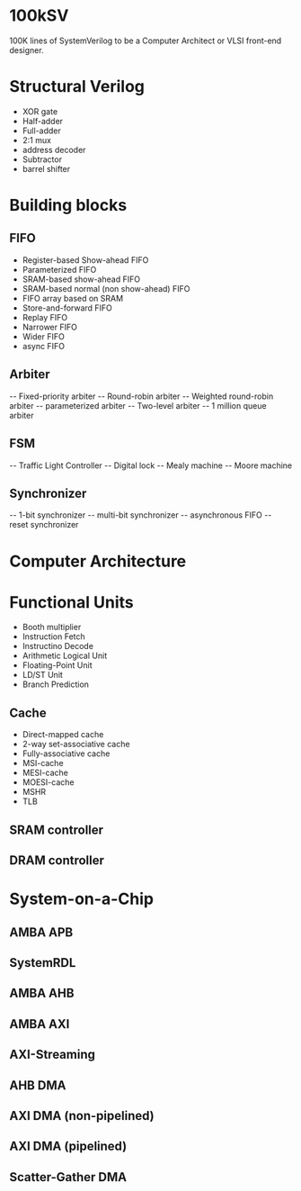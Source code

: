 # 100kSV

100K lines of SystemVerilog to be a Computer Architect or VLSI front-end designer.

# Structural Verilog
- XOR gate
- Half-adder
- Full-adder
- 2:1 mux
- address decoder
- Subtractor
- barrel shifter

# Building blocks

## FIFO
- Register-based Show-ahead FIFO
- Parameterized FIFO
- SRAM-based show-ahead FIFO
- SRAM-based normal (non show-ahead) FIFO
- FIFO array based on SRAM
- Store-and-forward FIFO
- Replay FIFO
- Narrower FIFO
- Wider FIFO
- async FIFO

## Arbiter
-- Fixed-priority arbiter
-- Round-robin arbiter
-- Weighted round-robin arbiter
-- parameterized arbiter
-- Two-level arbiter
-- 1 million queue arbiter

## FSM

-- Traffic Light Controller
-- Digital lock
-- Mealy machine
-- Moore machine

## Synchronizer

-- 1-bit synchronizer
-- multi-bit synchronizer
-- asynchronous FIFO
-- reset synchronizer

# Computer Architecture

# Functional Units

- Booth multiplier
- Instruction Fetch
- Instructino Decode
- Arithmetic Logical Unit
- Floating-Point Unit
- LD/ST Unit
- Branch Prediction

## Cache
- Direct-mapped cache
- 2-way set-associative cache
- Fully-associative cache
- MSI-cache
- MESI-cache
- MOESI-cache
- MSHR
- TLB

## SRAM controller

## DRAM controller

# System-on-a-Chip

## AMBA APB

## SystemRDL

## AMBA AHB

## AMBA AXI

## AXI-Streaming

## AHB DMA

## AXI DMA (non-pipelined)

## AXI DMA (pipelined)

## Scatter-Gather DMA
